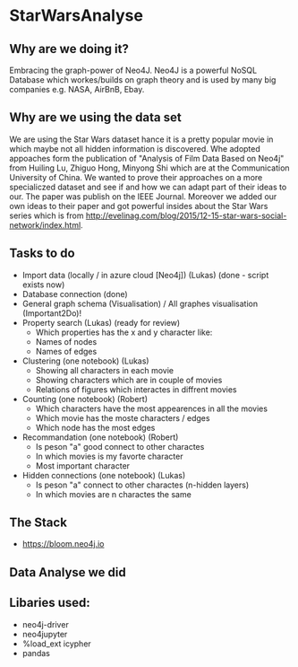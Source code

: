 # StarWarsAnalyse

## Why are we doing it?
Embracing the graph-power of Neo4J. Neo4J is a powerful NoSQL Database which workes/builds on graph theory and is used by many big companies e.g. NASA, AirBnB, Ebay. 

## Why are we using the data set
We are using the Star Wars dataset hance it is a pretty popular movie in which maybe not all hidden information is discovered. Whe adopted appoaches form the publication of "Analysis of Film Data Based on Neo4j" from Huiling Lu, Zhiguo Hong, Minyong Shi which are at the Communication University of China. We wanted to prove their approaches on a more specialiczed dataset and see if and how we can adapt part of their ideas to our. The paper was publish on the IEEE Journal. Moreover we added our own ideas to their paper and got powerful insides about the Star Wars series which is from http://evelinag.com/blog/2015/12-15-star-wars-social-network/index.html.  

## Tasks to do
- Import data (locally / in azure cloud [Neo4j]) (Lukas) (done - script exists now) 
- Database connection (done)
- General graph schema (Visualisation) / All graphes visualisation (Important2Do)! 
- Property search (Lukas) (ready for review)
  * Which properties has the x and y character like:
  * Names of nodes
  * Names of edges
- Clustering (one notebook) (Lukas)
  * Showing all characters in each movie
  * Showing characters which are in couple of movies
  * Relations of figures which interactes in diffrent movies
- Counting (one notebook) (Robert)
  * Which characters have the most appearences in all the movies
  * Which movie has the moste characters / edges
  * Which node has the most edges
- Recommandation (one notebook) (Robert)
  * Is peson "a" good connect to other charactes
  * In which movies is my favorte character
  * Most important character 
- Hidden connections (one notebook) (Lukas)
  * Is peson "a" connect to other charactes (n-hidden layers) 
  * In which movies are n charactes the same
 
 ## The Stack
 - https://bloom.neo4j.io
 ## Data Analyse we did

 ## Libaries used:
 * neo4j-driver
 * neo4jupyter
 * %load_ext icypher
 * pandas
